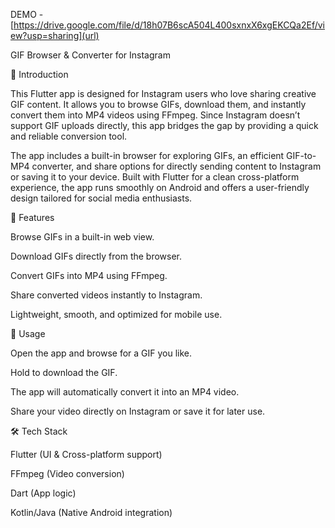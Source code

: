 
DEMO - [https://drive.google.com/file/d/18h07B6scA504L400sxnxX6xgEKCQa2Ef/view?usp=sharing](url)

GIF Browser & Converter for Instagram






📖 Introduction

This Flutter app is designed for Instagram users who love sharing creative GIF content. It allows you to browse GIFs, download them, and instantly convert them into MP4 videos using FFmpeg. Since Instagram doesn’t support GIF uploads directly, this app bridges the gap by providing a quick and reliable conversion tool.

The app includes a built-in browser for exploring GIFs, an efficient GIF-to-MP4 converter, and share options for directly sending content to Instagram or saving it to your device. Built with Flutter for a clean cross-platform experience, the app runs smoothly on Android and offers a user-friendly design tailored for social media enthusiasts.

🚀 Features

Browse GIFs in a built-in web view.

Download GIFs directly from the browser.

Convert GIFs into MP4 using FFmpeg.

Share converted videos instantly to Instagram.

Lightweight, smooth, and optimized for mobile use.

📱 Usage

Open the app and browse for a GIF you like.

Hold to download the GIF.

The app will automatically convert it into an MP4 video.

Share your video directly on Instagram or save it for later use.

🛠️ Tech Stack

Flutter (UI & Cross-platform support)

FFmpeg (Video conversion)

Dart (App logic)

Kotlin/Java (Native Android integration)
